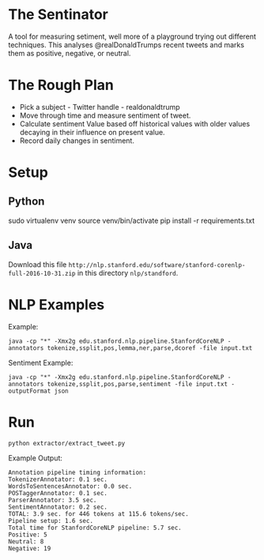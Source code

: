 # The Sentinator
A tool for measuring setiment, well more of a playground trying out different techniques.  This analyses @realDonaldTrumps recent 
tweets and marks them as positive, negative, or neutral.

# The Rough Plan
* Pick a subject - Twitter handle - realdonaldtrump
* Move through time and measure sentiment of tweet.
* Calculate sentiment Value based off historical values with older values decaying in their influence on present value.
* Record daily changes in sentiment.


# Setup

## Python
sudo virtualenv venv
source venv/bin/activate
pip install -r requirements.txt

## Java
Download this file `http://nlp.stanford.edu/software/stanford-corenlp-full-2016-10-31.zip` in this directory `nlp/standford`.


# NLP Examples
Example:
```
java -cp "*" -Xmx2g edu.stanford.nlp.pipeline.StanfordCoreNLP -annotators tokenize,ssplit,pos,lemma,ner,parse,dcoref -file input.txt
```

Sentiment Example:
```
java -cp "*" -Xmx2g edu.stanford.nlp.pipeline.StanfordCoreNLP -annotators tokenize,ssplit,pos,parse,sentiment -file input.txt -outputFormat json
```

# Run
```
python extractor/extract_tweet.py
```

Example Output:
```
Annotation pipeline timing information:
TokenizerAnnotator: 0.1 sec.
WordsToSentencesAnnotator: 0.0 sec.
POSTaggerAnnotator: 0.1 sec.
ParserAnnotator: 3.5 sec.
SentimentAnnotator: 0.2 sec.
TOTAL: 3.9 sec. for 446 tokens at 115.6 tokens/sec.
Pipeline setup: 1.6 sec.
Total time for StanfordCoreNLP pipeline: 5.7 sec.
Positive: 5
Neutral: 8
Negative: 19
```

